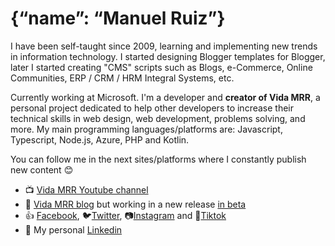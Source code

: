 # {“name”: “Manuel Ruiz”}
I have been self-taught since 2009, learning and implementing new trends in information technology. I started designing Blogger templates for Blogger, later I started creating "CMS" scripts such as Blogs, e-Commerce, Online Communities, ERP / CRM / HRM Integral Systems, etc.


Currently working at Microsoft. I'm a developer and **creator of Vida MRR**, a personal project dedicated to help other developers to increase their technical skills in web design, web development, problems solving, and more. My main programming languages/platforms are: Javascript, Typescript, Node.js, Azure, PHP and Kotlin.

You can follow me in the next sites/platforms where I constantly publish new content 😊
- 📺 [Vida MRR Youtube channel](https://www.youtube.com/channel/UCOD6LXgeBoeiUZTsPLdG-0g)
- 📝 [Vida MRR blog](https://www.vidamrr.com "Vida MRR Blog") but working in a new release [in beta](https://blog.vidamrr.com)
- 👍 [Facebook](https://www.facebook.com/vidamrr "Vida MRR Blog"), 🐦[Twitter](https://www.twitter.com/vidamrr "Twitter profile"), 📷[Instagram](https://www.instagram.com/vidamrr "Instagram account") and 🎵[Tiktok](https://www.tiktok.com/@vidamrr "Tiktok profile")
- 💼 My personal [Linkedin](https://www.vidamrr.com "Vida MRR Blog")
